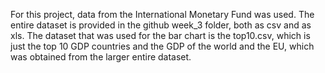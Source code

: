 For this project, data from the International Monetary Fund was used. 
The entire dataset is provided in the github week_3 folder, both as csv and as xls.
The dataset that was used for the bar chart is the top10.csv, which is just the top 10 GDP countries and the GDP of the world
and the EU, which was obtained from the larger entire dataset.
